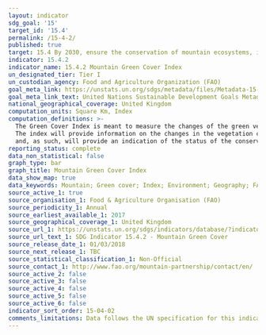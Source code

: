 ```yaml
---
layout: indicator
sdg_goal: '15'
target_id: '15.4'
permalink: /15-4-2/
published: true
target: 15.4 By 2030, ensure the conservation of mountain ecosystems, including their biodiversity, in order to enhance their capacity to provide benefits that are essential for sustainable development
indicator: 15.4.2
indicator_name: 15.4.2 Mountain Green Cover Index
un_designated_tier: Tier I
un_custodian_agency: Food and Agriculture Organization (FAO)
goal_meta_link: https://unstats.un.org/sdgs/metadata/files/Metadata-15-04-02.pdf
goal_meta_link_text: United Nations Sustainable Development Goals Metadata (PDF 384 KB)
national_geographical_coverage: United Kingdom
computation_units: Square Km, Index
computation_definitions: >-
  The Green Cover Index is meant to measure the changes of the green vegetation in mountain areas - i.e. forest, shrubs, trees, pasture land, crop land, etc. – in order to monitor progress on the mountain target.
  The index will provide information on the changes in the vegetation cover
  and, as such, will provide an indication of the status of the conservation of mountain environments.
reporting_status: complete
data_non_statistical: false
graph_type: bar
graph_title: Mountain Green Cover Index
data_show_map: true
data_keywords: Mountain; Green cover; Index; Environment; Geography; FAO
source_active_1: true
source_organisation_1: Food & Agriculture Organisation (FAO)
source_periodicity_1: Annual
source_earliest_available_1: 2017
source_geographical_coverage_1: United Kingdom
source_url_1: https://unstats.un.org/sdgs/indicators/database/?indicator=15.4.2
source_url_text_1: SDG Indicator 15.4.2 - Mountain Green Cover
source_release_date_1: 01/03/2018
source_next_release_1: TBC
source_statistical_classification_1: Non-Official
source_contact_1: http://www.fao.org/mountain-partnership/contact/en/
source_active_2: false
source_active_3: false
source_active_4: false
source_active_5: false
source_active_6: false
indicator_sort_order: 15-04-02
comments_limitations: Data follows the UN specification for this indicator. This indicator has not been identified in collaboration with topic experts.
---
```

